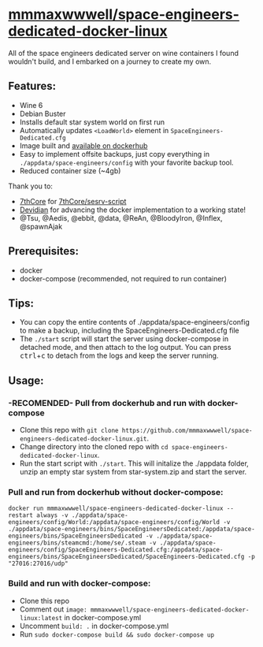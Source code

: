 # [mmmaxwwwell/space-engineers-dedicated-docker-linux](https://github.com/mmmaxwwwell/space-engineers-dedicated-docker-linux)
All of the space engineers dedicated server on wine containers I found wouldn't build, and I embarked on a journey to create my own.

## Features:
* Wine 6
* Debian Buster
* Installs default star system world on first run
* Automatically updates ```<LoadWorld>``` element in ```SpaceEngineers-Dedicated.cfg```
* Image built and [available on dockerhub](https://hub.docker.com/r/mmmaxwwwell/space-engineers-dedicated-docker-linux)
* Easy to implement offsite backups, just copy everything in ```./appdata/space-engineers/config``` with your favorite backup tool.
* Reduced container size (~4gb)

Thank you to:
* [7thCore](https://github.com/7thCore) for [7thCore/sesrv-script](https://github.com/7thCore/sesrv-script)
* [Devidian](https://github.com/Devidian) for advancing the docker implementation to a working state!
* @Tsu, @Aedis, @ebbit, @data, @ReAn, @BloodyIron, @Inflex, @spawnAjak

## Prerequisites:
* docker
* docker-compose (recommended, not required to run container)

## Tips:
* You can copy the entire contents of ./appdata/space-engineers/config to make a backup, including the SpaceEngineers-Dedicated.cfg file
* The ```./start``` script will start the server using docker-compose in detached mode, and then attach to the log output. You can press <kbd>ctrl</kbd>+<kbd>c</kbd> to detach from the logs and keep the server running.

## Usage:

### -RECOMENDED- Pull from dockerhub and run with docker-compose

* Clone this repo with ```git clone https://github.com/mmmaxwwwell/space-engineers-dedicated-docker-linux.git```.
* Change directory into the cloned repo with ```cd space-engineers-dedicated-docker-linux```.
* Run the start script with ```./start```. This will initalize the ./appdata folder, unzip an empty star system from star-system.zip and start the server.

### Pull and run from dockerhub without docker-compose:
```docker run mmmaxwwwell/space-engineers-dedicated-docker-linux --restart always -v ./appdata/space-engineers/config/World:/appdata/space-engineers/config/World -v ./appdata/space-engineers/bins/SpaceEngineersDedicated:/appdata/space-engineers/bins/SpaceEngineersDedicated -v ./appdata/space-engineers/bins/steamcmd:/home/se/.steam -v ./appdata/space-engineers/config/SpaceEngineers-Dedicated.cfg:/appdata/space-engineers/bins/SpaceEngineersDedicated/SpaceEngineers-Dedicated.cfg -p "27016:27016/udp"```

### Build and run with docker-compose:
* Clone this repo
* Comment out ```image: mmmaxwwwell/space-engineers-dedicated-docker-linux:latest``` in docker-compose.yml
* Uncomment ```build: .``` in docker-compose.yml
* Run ```sudo docker-compose build && sudo docker-compose up```

